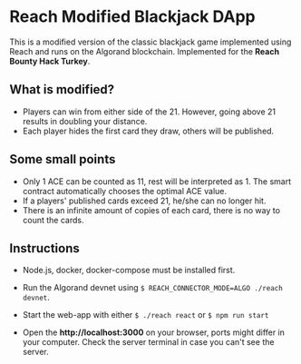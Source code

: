 # Reach Modified Blackjack DApp

This is a modified version of the classic blackjack game implemented using Reach and runs on the Algorand blockchain. 
Implemented for the **Reach Bounty Hack Turkey**.

## What is modified?

* Players can win from either side of the 21. However, going above 21 results in doubling your distance. 
* Each player hides the first card they draw, others will be published.

## Some small points

* Only 1 ACE can be counted as 11, rest will be interpreted as 1. The smart contract automatically chooses the optimal ACE value.
* If a players' published cards exceed 21, he/she can no longer hit.
* There is an infinite amount of copies of each card, there is no way to count the cards.

## Instructions
* Node.js, docker, docker-compose must be installed first.
* Run the Algorand devnet using `$ REACH_CONNECTOR_MODE=ALGO ./reach devnet`.

* Start the web-app with either
`$ ./reach react`
or 
`$ npm run start`

* Open the **http://localhost:3000** on your browser, ports might differ in your computer. Check the server terminal in case you can't see the server.

